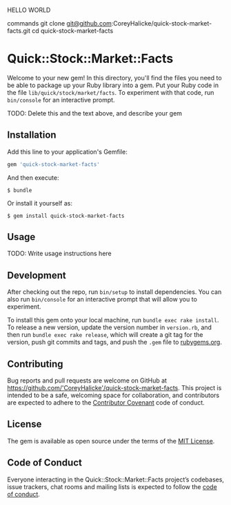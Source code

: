 HELLO WORLD

commands
git clone git@github.com:CoreyHalicke/quick-stock-market-facts.git
cd quick-stock-market-facts



# Quick::Stock::Market::Facts

Welcome to your new gem! In this directory, you'll find the files you need to be able to package up your Ruby library into a gem. Put your Ruby code in the file `lib/quick/stock/market/facts`. To experiment with that code, run `bin/console` for an interactive prompt.

TODO: Delete this and the text above, and describe your gem

## Installation

Add this line to your application's Gemfile:

```ruby
gem 'quick-stock-market-facts'
```

And then execute:

    $ bundle

Or install it yourself as:

    $ gem install quick-stock-market-facts

## Usage

TODO: Write usage instructions here

## Development

After checking out the repo, run `bin/setup` to install dependencies. You can also run `bin/console` for an interactive prompt that will allow you to experiment.

To install this gem onto your local machine, run `bundle exec rake install`. To release a new version, update the version number in `version.rb`, and then run `bundle exec rake release`, which will create a git tag for the version, push git commits and tags, and push the `.gem` file to [rubygems.org](https://rubygems.org).

## Contributing

Bug reports and pull requests are welcome on GitHub at https://github.com/'CoreyHalicke'/quick-stock-market-facts. This project is intended to be a safe, welcoming space for collaboration, and contributors are expected to adhere to the [Contributor Covenant](http://contributor-covenant.org) code of conduct.

## License

The gem is available as open source under the terms of the [MIT License](https://opensource.org/licenses/MIT).

## Code of Conduct

Everyone interacting in the Quick::Stock::Market::Facts project’s codebases, issue trackers, chat rooms and mailing lists is expected to follow the [code of conduct](https://github.com/'CoreyHalicke'/quick-stock-market-facts/blob/master/CODE_OF_CONDUCT.md).
